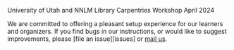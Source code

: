 University of Utah and NNLM Library Carpentries Workshop April 2024

We are committed to offering a pleasant setup experience for our learners and organizers.
If you find bugs in our instructions,
or would like to suggest improvements,
please [file an issue][issues]
or [mail us][email].

[email]: mailto:team@carpentries.org
[lc-site]: https://librarycarpentry.org
